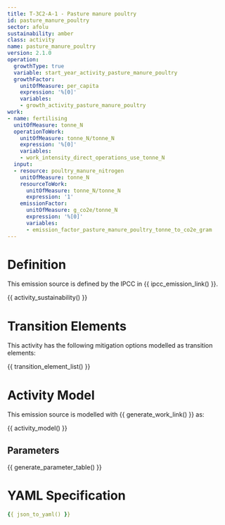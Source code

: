 ```yaml
---
title: T-3C2-A-1 - Pasture manure poultry
id: pasture_manure_poultry
sector: afolu
sustainability: amber
class: activity
name: pasture_manure_poultry
version: 2.1.0
operation:
  growthType: true
  variable: start_year_activity_pasture_manure_poultry
  growthFactor:
    unitOfMeasure: per_capita
    expression: '%[0]'
    variables:
    - growth_activity_pasture_manure_poultry
work:
- name: fertilising
  unitOfMeasure: tonne_N
  operationToWork:
    unitOfMeasure: tonne_N/tonne_N
    expression: '%[0]'
    variables:
    - work_intensity_direct_operations_use_tonne_N
  input:
  - resource: poultry_manure_nitrogen
    unitOfMeasure: tonne_N
    resourceToWork:
      unitOfMeasure: tonne_N/tonne_N
      expression: '1'
    emissionFactor:
      unitOfMeasure: g_co2e/tonne_N
      expression: '%[0]'
      variables:
      - emission_factor_pasture_manure_poultry_tonne_to_co2e_gram
---
```

# Definition
This emission source is defined by the IPCC in {{ ipcc_emission_link() }}.


{{ activity_sustainability() }}

# Transition Elements

This activity has the following mitigation options modelled as transition elements:

{{ transition_element_list() }}

# Activity Model
This emission source is modelled with {{ generate_work_link() }} as:

{{ activity_model() }}

## Parameters

{{ generate_parameter_table() }}

# YAML Specification

```yaml
{{ json_to_yaml() }}
```